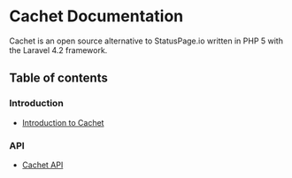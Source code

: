 # Cachet Documentation

Cachet is an open source alternative to StatusPage.io written in PHP 5 with the Laravel 4.2 framework.

## Table of contents

### Introduction

- [Introduction to Cachet](/docs/intro/readme.md)

### API

- [Cachet API](/docs/api/readme.md)
